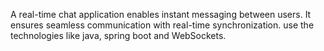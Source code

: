 A real-time chat application enables instant messaging between users. It ensures seamless communication with real-time synchronization.
use the technologies like java, spring boot and WebSockets.

